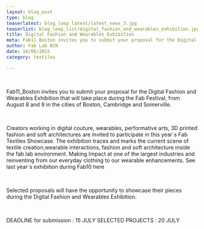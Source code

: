 ```yaml
---
layout: blog_post
type: blog
teaserlatest: blog_loop_latest/latest_news_3.jpg
teaserlist: blog_loop_list/digital_fashion_and_wearables_exhibition.jpg
title: Digital Fashion and Wearables Exhibition
meta: Fab11_Boston invites you to submit your proposal for the Digital Fashion and Wearables Exhibition thats will take place during the Fab Festival, from August 8 and 9 in the cities of Boston, Cambridge and Somerville.
author: Fab Lab BCN
date: 16/08/2015
category: textiles

---
```

  
<br>


Fab11_Boston invites you to submit your proposal for the Digital Fashion and Wearables Exhibition that will take place during the Fab Festival, from August 8 and 9 in the cities of Boston, Cambridge and Somerville.

<br>

Creators working in digital couture, wearables, performative arts, 3D printed fashion and soft architectures are invited to participate in this year´s Fab Textiles Showcase. The exhibition traces and marks the current scene of textile creation,wearable interactions, fashion and soft architecture inside the fab lab environment.
Making Impact at one of the largest industries and reinventing from our everyday clothing to our wearable enhancements. See last year´s exhibition during Fab10 here

<br>

Selected proposals will have the opportunity to showcase their pieces during the Digital Fashion and Wearables Exhibition.

<br>

DEADLINE for submission : 15 JULY
SELECTED PROJECTS : 20 JULY